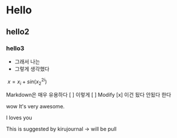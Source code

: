 # Hello
## hello2
### hello3
- 그래서 나는
- 그렇게 생각했다

$\ x=x_i + sin(x^{2i}_2)$



Markdown은 매우 유용하다
[ ] 이렇게
[ ] Modify
[x] 이건 됬다 안됬다 한다

 wow It's very awesome.

 I loves you

This is suggested by kirujournal
-> will be pull
